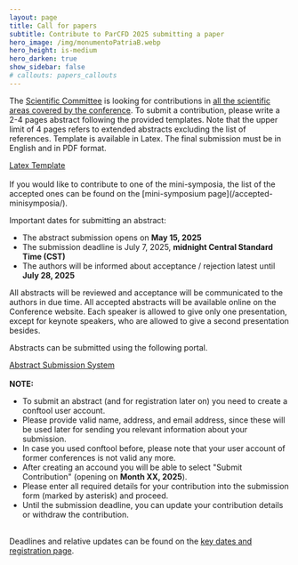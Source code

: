 ```yaml
---
layout: page
title: Call for papers
subtitle: Contribute to ParCFD 2025 submitting a paper
hero_image: /img/monumentoPatriaB.webp
hero_height: is-medium
hero_darken: true
show_sidebar: false
# callouts: papers_callouts
---
```


<!-- {% include notification.html message="Site under construction, information will be updated very soon." %} -->

The [Scientific Committee](/committees) is looking for contributions in [all the scientific areas covered by the conference](/). To submit a contribution, please write a 2-4 pages abstract following the provided templates. Note that the upper limit of 4 pages refers to extended abstracts excluding the list of references. Template is available in Latex. The final submission must be in English and in PDF format.
<br/>
<div class="has-text-centered">
    <!-- <a class="button is-primary" href="/fileToDownload/TemplateLaTexParCFD2025.zip" onclick="event.preventDefault()" disabled> -->
    <a class="button is-primary" href="./fileToDownload/TemplateLaTexParCFD2025.zip" download>
        Latex Template
    </a>
</div>
<br/>
If you would like to contribute to one of the mini-symposia, the list of the accepted ones can be found on the [mini-symposium page](/accepted-minisymposia/).

Important dates for submitting an abstract:

- The abstract submission opens on **May 15, 2025**
- The submission deadline is July 7, 2025, **midnight Central Standard Time (CST)**
- The authors will be informed about acceptance / rejection latest until **July 28, 2025**

All abstracts will be reviewed and acceptance will be communicated to the authors in due time. All accepted abstracts will be available online on the Conference website. Each speaker is allowed to give only one presentation, except for keynote speakers, who are allowed to give a second presentation besides.

Abstracts can be submitted using the following portal.
<br/>
<div class="has-text-centered">
    <!-- <a href="https://www.conftool.net/parcfd2025/" class="button is-primary" onclick="event.preventDefault()" disabled> -->
    <a href="https://www.conftool.net/parcfd2025/" class="button is-primary">
        Abstract Submission System
    </a>
</div>
<br/>
<article class="message is-primary">
    <div class="message-body">
        <span class="icon text-info">
            <i class="fas fa-info-circle"></i>
        </span>
        <b>NOTE:</b>
        <div class="content">
            <ul>
                <li>To submit an abstract (and for registration later on) you need to create a conftool user account.</li>
                <li>Please provide valid name, address, and email address, since these will be used later for sending you relevant information about your submission.</li>
                <li>In case you used conftool before, please note that your user account of former conferences is not valid any more.</li>
                <li>After creating an accound you will be able to select "Submit Contribution" (opening on <b>Month XX, 2025</b>).</li>
                <li>Please enter all required details for your contribution into the submission form (marked by asterisk) and proceed.</li>
                <li>Until the submission deadline, you can update your contribution details or withdraw the contribution.</li>
            </ul>
        </div>
    </div>
</article>
<br/>
Deadlines and relative updates can be found on the <a href="/key-dates-registration">key dates and registration page</a>.
